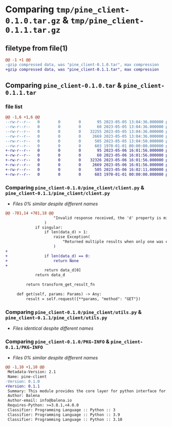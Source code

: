 # Comparing `tmp/pine_client-0.1.0.tar.gz` & `tmp/pine_client-0.1.1.tar.gz`

## filetype from file(1)

```diff
@@ -1 +1 @@
-gzip compressed data, was "pine_client-0.1.0.tar", max compression
+gzip compressed data, was "pine_client-0.1.1.tar", max compression
```

## Comparing `pine_client-0.1.0.tar` & `pine_client-0.1.1.tar`

### file list

```diff
@@ -1,6 +1,6 @@
--rw-r--r--   0        0        0       95 2023-05-05 13:04:36.000000 pine_client-0.1.0/README.md
--rw-r--r--   0        0        0       60 2023-05-05 13:04:36.000000 pine_client-0.1.0/pine_client/__init__.py
--rw-r--r--   0        0        0    32255 2023-05-05 13:04:36.000000 pine_client-0.1.0/pine_client/client.py
--rw-r--r--   0        0        0     2669 2023-05-05 13:04:36.000000 pine_client-0.1.0/pine_client/utils.py
--rw-r--r--   0        0        0      505 2023-05-05 13:04:50.000000 pine_client-0.1.0/pyproject.toml
--rw-r--r--   0        0        0      603 1970-01-01 00:00:00.000000 pine_client-0.1.0/PKG-INFO
+-rw-r--r--   0        0        0       95 2023-05-06 16:01:56.000000 pine_client-0.1.1/README.md
+-rw-r--r--   0        0        0       60 2023-05-06 16:01:56.000000 pine_client-0.1.1/pine_client/__init__.py
+-rw-r--r--   0        0        0    32326 2023-05-06 16:01:56.000000 pine_client-0.1.1/pine_client/client.py
+-rw-r--r--   0        0        0     2669 2023-05-06 16:01:56.000000 pine_client-0.1.1/pine_client/utils.py
+-rw-r--r--   0        0        0      505 2023-05-06 16:02:11.000000 pine_client-0.1.1/pyproject.toml
+-rw-r--r--   0        0        0      603 1970-01-01 00:00:00.000000 pine_client-0.1.1/PKG-INFO
```

### Comparing `pine_client-0.1.0/pine_client/client.py` & `pine_client-0.1.1/pine_client/client.py`

 * *Files 0% similar despite different names*

```diff
@@ -781,14 +781,18 @@
                     "Invalid response received, the 'd' property is missing."
                 )
             if singular:
                 if len(data_d) > 1:
                     raise Exception(
                         "Returned multiple results when only one was expected."
                     )
+
+                if len(data_d) == 0:
+                    return None
+
                 return data_d[0]
             return data_d
 
         return transform_get_result_fn
 
     def get(self, params: Params) -> Any:
         result = self.request({**params, "method": "GET"})
```

### Comparing `pine_client-0.1.0/pine_client/utils.py` & `pine_client-0.1.1/pine_client/utils.py`

 * *Files identical despite different names*

### Comparing `pine_client-0.1.0/PKG-INFO` & `pine_client-0.1.1/PKG-INFO`

 * *Files 0% similar despite different names*

```diff
@@ -1,10 +1,10 @@
 Metadata-Version: 2.1
 Name: pine-client
-Version: 0.1.0
+Version: 0.1.1
 Summary: This module provides the core layer for python interface for the pinejs API
 Author: Balena
 Author-email: info@balena.io
 Requires-Python: >=3.8.1,<4.0.0
 Classifier: Programming Language :: Python :: 3
 Classifier: Programming Language :: Python :: 3.9
 Classifier: Programming Language :: Python :: 3.10
```

